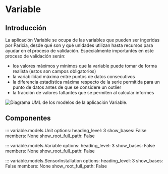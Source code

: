 # Variable

## Introducción

La aplicación Variable se ocupa de las variables que pueden ser ingeridas por Paricia, desde qué son y qué unidades utilizan hasta recursos para ayudar en el proceso de validación. Especialmente importantes en este proceso de validación serán:

- los valores máximos y mínimos que la variable puede tomar de forma realista (estos son campos obligatorios)
- la variabilidad máxima entre puntos de datos consecutivos
- la diferencia estadística máxima respecto de la serie permitida para un punto de datos antes de que se considere un outlier
- la fracción de valores faltantes que se permiten al calcular informes

![Diagrama UML de los modelos de la aplicación Variable.](../images/variable.png)

## Componentes

::: variable.models.Unit
    options:
      heading_level: 3
      show_bases: False
      members: None
      show_root_full_path: False

::: variable.models.Variable
    options:
      heading_level: 3
      show_bases: False
      members: None
      show_root_full_path: False

::: variable.models.SensorInstallation
    options:
      heading_level: 3
      show_bases: False
      members: None
      show_root_full_path: False
